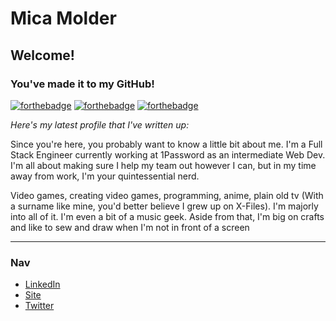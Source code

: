 # Mica Molder

## Welcome!
### You've made it to my GitHub!

[![forthebadge](https://forthebadge.com/images/badges/built-with-love.svg)](https://forthebadge.com)
[![forthebadge](https://forthebadge.com/images/badges/certified-steve-bruhle.svg)](https://forthebadge.com)
[![forthebadge](https://forthebadge.com/images/badges/made-with-java.svg)](https://forthebadge.com)

_Here's my latest profile that I've written up:_

Since you're here, you probably want to know a little bit about me. I'm a Full Stack Engineer currently working at 1Password as an intermediate Web Dev. I'm all about making sure I help my team out however I can, but in my time away from work, I'm your quintessential nerd.

Video games, creating video games, programming, anime, plain old tv (With a surname like mine, you'd better believe I grew up on X-Files). I'm majorly into all of it. I'm even a bit of a music geek. Aside from that, I'm big on crafts and like to sew and draw when I'm not in front of a screen

---

### Nav
- [LinkedIn](https://www.linkedin.com/in/mmolder/)
- [Site](https://micamolder.netlify.app/)
- [Twitter](https://twitter.com/UFOnotation)
